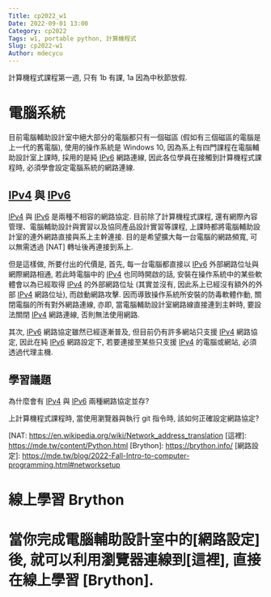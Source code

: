 ```yaml
---
Title: cp2022_w1
Date: 2022-09-01 13:00
Category: cp2022
Tags: w1, portable python, 計算機程式
Slug: cp2022-w1
Author: mdecycu
---
```


計算機程式課程第一週, 只有 1b 有課, 1a 因為中秋節放假.

<!-- PELICAN_END_SUMMARY -->

電腦系統
====

目前電腦輔助設計室中絕大部分的電腦都只有一個磁區 (假如有三個磁區的電腦是上一代的舊電腦), 使用的操作系統是 Windows 10, 因為系上有四門課程在電腦輔助設計室上課時, 採用的是純 [IPv6] 網路連線, 因此各位學員在接觸到計算機程式課程時, 必須學會設定電腦系統的網路連線.

[IPv4] 與 [IPv6]
----

[IPv4] 與 [IPv6] 是兩種不相容的網路協定. 目前除了計算機程式課程, 還有網際內容管理、電腦輔助設計與實習以及協同產品設計實習等課程, 上課時都將電腦輔助設計室的連外網路直接與系上主幹連接. 目的是希望擴大每一台電腦的網路頻寬, 可以無需透過 [NAT] 轉址後再連接到系上.

但是這樣做, 所要付出的代價是, 首先, 每一台電腦都直接以 [IPv6] 外部網路位址與網際網路相通, 若此時電腦中的 [IPv4] 也同時開啟的話, 安裝在操作系統中的某些軟體會以為已經取得 [IPv4] 的外部網路位址 (其實並沒有, 因此系上已經沒有額外的外部 [IPv4] 網路位址), 而啟動網路攻擊. 因而導致操作系統所安裝的防毒軟體作動, 關閉電腦的所有對外網路連線, 亦即, 當電腦輔助設計室網路線直接連到主幹時, 要設法關閉 [IPv4] 網路連線, 否則無法使用網路.

其次, [IPv6] 網路協定雖然已經逐漸普及, 但目前仍有許多網站只支援 [IPv4] 網路協定, 因此在純 [IPv6] 網路設定下, 若要連接至某些只支援 [IPv4] 的電腦或網站, 必須透過代理主機.

學習議題
----

為什麼會有 [IPv4] 與 [IPv6] 兩種網路協定並存?

上計算機程式課程時, 當使用瀏覽器與執行 git 指令時, 該如何正確設定網路協定?

[IPv4]: https://zh.wikipedia.org/zh-tw/IPv4
[IPv6]: https://zh.wikipedia.org/zh-tw/IPv6
[NAT: https://en.wikipedia.org/wiki/Network_address_translation
[這裡]: https://mde.tw/content/Python.html
[Brython]: https://brython.info/
[網路設定]: https://mde.tw/blog/2022-Fall-Intro-to-computer-programming.html#networksetup

<h1 id="learnbrython">線上學習 Brython<h1>

當你完成電腦輔助設計室中的[網路設定]後, 就可以利用瀏覽器連線到[這裡], 直接在線上學習 [Brython].

